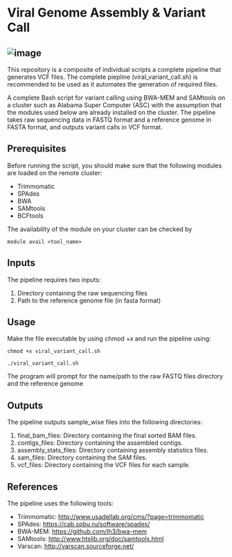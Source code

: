 # Viral Genome Assembly & Variant Call

## ![image](https://user-images.githubusercontent.com/90934096/235327743-44d88f45-9658-4d87-83f5-60bdca52df69.png)

This repository is a composite of individual scripts a complete pipeline that generates VCF files. The complete piepline (viral_variant_call.sh) is recommended to be used as it automates the generation of required files. 

A complete Bash script for variant calling using BWA-MEM and SAMtools on a cluster such as Alabama Super Computer (ASC) with the assumption that the modules used below are already installed on the cluster. The pipeline takes raw sequencing data in FASTQ format and a reference genome in FASTA format, and outputs variant calls in VCF format.

## Prerequisites
Before running the script, you should make sure that the following modules are loaded on the remote cluster:

- Trimmomatic
- SPAdes
- BWA
- SAMtools
- BCFtools

The availability of the module on your cluster can be checked by 
<p><code>module avail &lt;tool_name&gt;</code></p>

## Inputs

The pipeline requires two inputs:
1. Directory containing the raw sequencing files
2. Path to the reference genome file (in fasta format)

## Usage
Make the file executable by using chmod +x and run the pipeline using:
<p><code>chmod +x viral_variant_call.sh</code></p>
<p><code>./viral_variant_call.sh</code></p>

The program will prompt for the name/path to the raw FASTQ files directory and the reference genome

## Outputs
The pipeline outputs sample_wise files into the following directories:

1. final_bam_files: Directory containing the final sorted BAM files.
2. contigs_files: Directory containing the assembled contigs.
3. assembly_stats_files: Directory containing assembly statistics files.
4. sam_files: Directory containing the SAM files.
5. vcf_files: Directory containing the VCF files for each sample.

## References
The pipeline uses the following tools:
<ul>
    <li>Trimmomatic: <a href="http://www.usadellab.org/cms/?page=trimmomatic">http://www.usadellab.org/cms/?page=trimmomatic</a></li>
    <li>SPAdes: <a href="https://cab.spbu.ru/software/spades/">https://cab.spbu.ru/software/spades/</a></li>
    <li>BWA-MEM: <a href="https://github.com/lh3/bwa-mem">https://github.com/lh3/bwa-mem</a></li>
    <li>SAMtools: <a href="http://www.htslib.org/doc/samtools.html">http://www.htslib.org/doc/samtools.html</a></li>
    <li>Varscan: <a href="http://varscan.sourceforge.net/">http://varscan.sourceforge.net/</a></li>
</ul>
